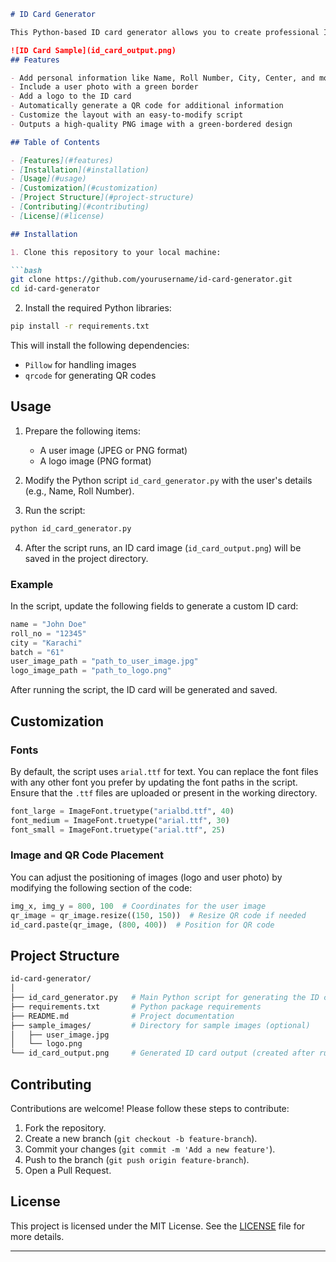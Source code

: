 ```markdown
# ID Card Generator

This Python-based ID card generator allows you to create professional ID cards with custom user information, including name, roll number, and more. The tool also supports adding user images, logos, and generating QR codes for additional details. 

![ID Card Sample](id_card_output.png)
## Features

- Add personal information like Name, Roll Number, City, Center, and more
- Include a user photo with a green border
- Add a logo to the ID card
- Automatically generate a QR code for additional information
- Customize the layout with an easy-to-modify script
- Outputs a high-quality PNG image with a green-bordered design

## Table of Contents

- [Features](#features)
- [Installation](#installation)
- [Usage](#usage)
- [Customization](#customization)
- [Project Structure](#project-structure)
- [Contributing](#contributing)
- [License](#license)

## Installation

1. Clone this repository to your local machine:

```bash
git clone https://github.com/yourusername/id-card-generator.git
cd id-card-generator
```

2. Install the required Python libraries:

```bash
pip install -r requirements.txt
```

This will install the following dependencies:
- `Pillow` for handling images
- `qrcode` for generating QR codes

## Usage

1. Prepare the following items:
    - A user image (JPEG or PNG format)
    - A logo image (PNG format)

2. Modify the Python script `id_card_generator.py` with the user's details (e.g., Name, Roll Number).

3. Run the script:

```bash
python id_card_generator.py
```

4. After the script runs, an ID card image (`id_card_output.png`) will be saved in the project directory.

### Example

In the script, update the following fields to generate a custom ID card:

```python
name = "John Doe"
roll_no = "12345"
city = "Karachi"
batch = "61"
user_image_path = "path_to_user_image.jpg"
logo_image_path = "path_to_logo.png"
```

After running the script, the ID card will be generated and saved.

## Customization

### Fonts

By default, the script uses `arial.ttf` for text. You can replace the font files with any other font you prefer by updating the font paths in the script. Ensure that the `.ttf` files are uploaded or present in the working directory.

```python
font_large = ImageFont.truetype("arialbd.ttf", 40)
font_medium = ImageFont.truetype("arial.ttf", 30)
font_small = ImageFont.truetype("arial.ttf", 25)
```

### Image and QR Code Placement

You can adjust the positioning of images (logo and user photo) by modifying the following section of the code:

```python
img_x, img_y = 800, 100  # Coordinates for the user image
qr_image = qr_image.resize((150, 150))  # Resize QR code if needed
id_card.paste(qr_image, (800, 400))  # Position for QR code
```

## Project Structure

```bash
id-card-generator/
│
├── id_card_generator.py   # Main Python script for generating the ID card
├── requirements.txt       # Python package requirements
├── README.md              # Project documentation
├── sample_images/         # Directory for sample images (optional)
│   ├── user_image.jpg
│   └── logo.png
└── id_card_output.png     # Generated ID card output (created after running the script)
```

## Contributing

Contributions are welcome! Please follow these steps to contribute:

1. Fork the repository.
2. Create a new branch (`git checkout -b feature-branch`).
3. Commit your changes (`git commit -m 'Add a new feature'`).
4. Push to the branch (`git push origin feature-branch`).
5. Open a Pull Request.

## License

This project is licensed under the MIT License. See the [LICENSE](LICENSE) file for more details.

---
